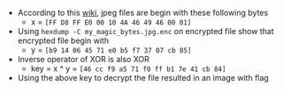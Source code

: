- According to this [wiki](https://en.wikipedia.org/wiki/List_of_file_signatures), jpeg files are begin with these following bytes
  - x = `[FF D8 FF E0 00 10 4A 46 49 46 00 01]`
- Using `hexdump -C my_magic_bytes.jpg.enc` on encrypted file show that encrypted file begin with
  - y = `[b9 14 06 45 71 e0 b5 f7 37 07 cb 85]`
- Inverse operator of XOR is also XOR
  - key = x ^ y = `[46 cc f9 a5 71 f0 ff b1 7e 41 cb 84]`
- Using the above key to decrypt the file resulted in an image with flag
